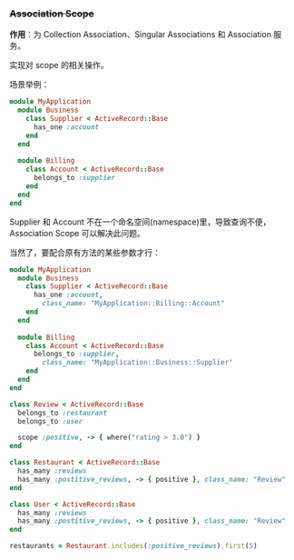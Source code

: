 ### ~~Association Scope~~

**作用**：为 Collection Association、Singular Associations 和 Association 服务。

实现对 scope 的相关操作。

场景举例：

```ruby
module MyApplication
  module Business
    class Supplier < ActiveRecord::Base
      has_one :account
    end
  end
 
  module Billing
    class Account < ActiveRecord::Base
      belongs_to :supplier
    end
  end
end
```

Supplier 和 Account 不在一个命名空间(namespace)里，导致查询不便，Association Scope 可以解决此问题。

当然了，要配合原有方法的某些参数才行：

```ruby
module MyApplication
  module Business
    class Supplier < ActiveRecord::Base
      has_one :account,
        class_name: "MyApplication::Billing::Account"
    end
  end
 
  module Billing
    class Account < ActiveRecord::Base
      belongs_to :supplier,
        class_name: "MyApplication::Business::Supplier"
    end
  end
end
```

```ruby
class Review < ActiveRecord::Base
  belongs_to :restaurant
  belongs_to :user

  scope :positive, -> { where("rating > 3.0") }
end

class Restaurant < ActiveRecord::Base
  has_many :reviews
  has_many :postitive_reviews, -> { positive }, class_name: "Review"
end

class User < ActiveRecord::Base
  has_many :reviews
  has_many :postitive_reviews, -> { positive }, class_name: "Review"
end
```

```ruby
restaurants = Restaurant.includes(:positive_reviews).first(5)
```
